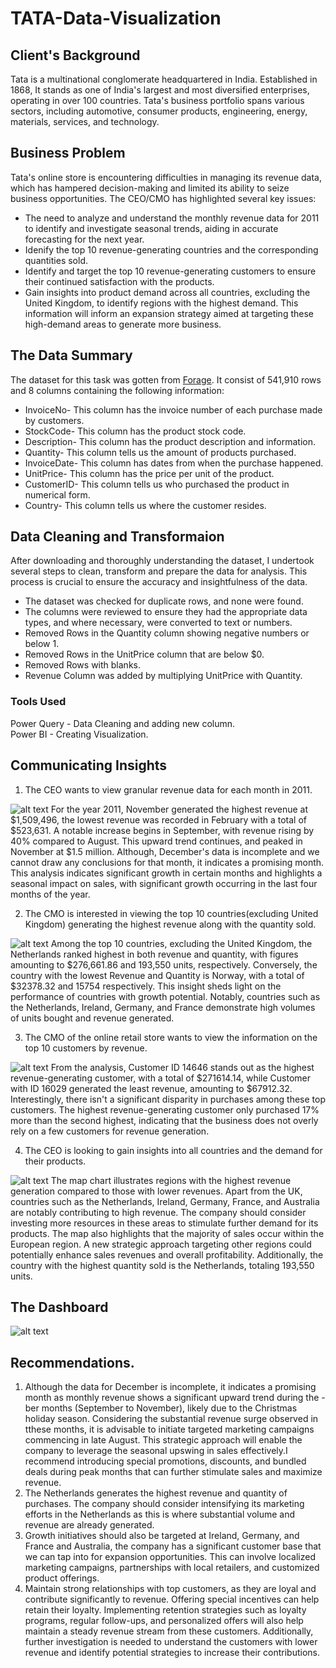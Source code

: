 # TATA-Data-Visualization

## Client's Background
Tata is a multinational conglomerate headquartered in India. Established in 1868, It stands as one of India's largest and most diversified enterprises, operating in over 100 countries. Tata's business portfolio spans various sectors, including automotive, consumer products, engineering, energy, materials, services, and technology.

## Business Problem
Tata's online store is encountering difficulties in managing its revenue data, which has hampered decision-making and limited its ability to seize business opportunities. The CEO/CMO has highlighted several key issues:
- The need to analyze and understand the monthly revenue data for 2011 to identify and investigate seasonal trends, aiding in accurate forecasting for the next year.
- Idenify the top 10 revenue-generating countries and the corresponding quantities sold.
- Identify and target the top 10 revenue-generating customers to ensure their continued satisfaction with the products.
- Gain insights into product demand across all countries, excluding the United Kingdom, to identify regions with the highest demand. This information will inform an expansion strategy aimed at targeting these high-demand areas to generate more business.



## The Data Summary
The dataset for this task was gotten from [Forage](https://www.theforage.com/virtual-experience/MyXvBcppsW2FkNYCX/tata-group/data-visualisation-p5xo/framing-the-business-scenario). It consist of 541,910 rows and 8 columns containing the following information:
- InvoiceNo- This column has the invoice number of each purchase made by customers.<br>
- StockCode- This column has the product stock code.<br>
- Description- This column has the product description and information.<br>
- Quantity- This column tells us the amount of products purchased.<br>
- InvoiceDate- This column has dates from when the purchase happened. <br>
- UnitPrice- This column has the price per unit of the product.<br>
- CustomerID- This column tells us who purchased the product in numerical form.<br>
- Country- This column tells us where the customer resides.<br>

## Data Cleaning and Transformaion
After downloading and thoroughly understanding the dataset, I undertook several steps to clean, transform and prepare the data for analysis. This process is crucial to ensure the accuracy and insightfulness of the data.
- The dataset was checked for duplicate rows, and none were found.
- The columns were reviewed to ensure they had the appropriate data types, and where necessary, were converted to text or numbers.
- Removed Rows in the Quantity column showing negative numbers or below 1.<br>
- Removed Rows in the UnitPrice column that are below $0.<br>
- Removed Rows with blanks.<br>
- Revenue Column was added by multiplying UnitPrice with Quantity.<br>

### Tools Used
Power Query - Data Cleaning and adding new column. <br>
Power BI - Creating Visualization.


## Communicating Insights
1. The CEO wants to view granular revenue data for each month in 2011.

![alt text](https://i.postimg.cc/KYVbg0RQ/Tata-Q1.png)
For the year 2011, November generated the highest revenue at $1,509,496, the lowest revenue was recorded in February with a total of $523,631. A notable increase begins in September, with revenue rising by 40% compared to August. This upward trend continues, and peaked in November at $1.5 million. Although, December's data is incomplete and we cannot draw any conclusions for that month, it indicates a promising month. This analysis indicates significant growth in certain months and highlights a seasonal impact on sales, with significant growth occurring in the last four months of the year. 

2. The CMO is interested in viewing the top 10 countries(excluding United Kingdom) generating the highest revenue along with the quantity sold.

![alt text](https://i.postimg.cc/C54LDjy1/Tata-Q2.png)
Among the top 10 countries, excluding the United Kingdom, the Netherlands ranked highest in both revenue and quantity, with figures amounting to $276,661.86 and 193,550 units, respectively. Conversely, the country with the lowest Revenue and Quantity is Norway, with a total of $32378.32 and 15754 respectively. This insight sheds light on the performance of countries with growth potential. Notably, countries such as the Netherlands, Ireland, Germany, and France demonstrate high volumes of units bought and revenue generated.

3. The CMO of the online retail store wants to view the information on the top 10 customers by revenue.

![alt text](https://i.postimg.cc/CMr2MRnH/Tata-Q3.png)
From the analysis, Customer ID 14646 stands out as the highest revenue-generating customer, with a total of $271614.14, while  Customer with ID 16029 generated the least revenue, amounting to $67912.32. Interestingly, there isn't a significant disparity in purchases among these top customers. The highest revenue-generating customer only purchased 17% more than the second highest, indicating that the business does not overly rely on a few customers for revenue generation.

4. The CEO is looking to gain insights into all countries and the demand for their products.

![alt text](https://i.postimg.cc/cLPnwKtK/Tata-map-Question-4.png)
The map chart illustrates regions with the highest revenue generation compared to those with lower revenues. Apart from the UK, countries such as the Netherlands, Ireland, Germany, France, and Australia are notably contributing to high revenue. The company should consider investing more resources in these areas to stimulate further demand for its products. The map also highlights that the majority of sales occur within the European region. A new strategic approach targeting other regions could potentially enhance sales revenues and overall profitability. Additionally, the country with the highest quantity sold is the Netherlands, totaling  193,550  units.

## The Dashboard
![alt text](https://i.postimg.cc/WbJQkChv/Tata-Final-Dashboard.png)

## Recommendations.
1. Although the data for December is incomplete, it indicates a promising month as monthly revenue shows a significant upward trend during the -ber months (September to November), likely due to the Christmas holiday season. Considering the substantial revenue surge observed in tthese months, it is advisable to initiate targeted marketing campaigns commencing in late August. This strategic approach will enable the company to leverage the seasonal upswing in sales effectively.I recommend introducing special promotions, discounts, and bundled deals during peak months that can further stimulate sales and maximize revenue.
2. The Netherlands generates the highest revenue and quantity of purchases. The company should consider intensifying its marketing efforts in the Netherlands as this is where substantial volume and revenue are already generated. 
3. Growth initiatives should also be targeted at Ireland, Germany, and France and Australia, the company has a significant customer base that we can tap into for expansion opportunities. This can involve localized marketing campaigns, partnerships with local retailers, and customized product offerings.
4. Maintain strong relationships with top customers, as they are loyal and contribute significantly to revenue. Offering special incentives can help retain their loyalty. Implementing retention strategies such as loyalty programs, regular follow-ups, and personalized offers will also help maintain a steady revenue stream from these customers. Additionally, further investigation is needed to understand the customers with lower revenue and identify potential strategies to increase their contributions.


 


